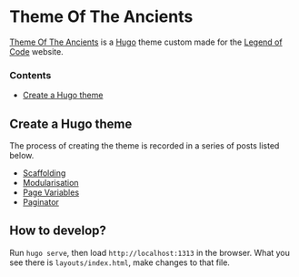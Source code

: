 # Theme Of The Ancients

[Theme Of The Ancients] is a [Hugo] theme custom made for the [Legend of Code] website.

### Contents

- [Create a Hugo theme](#Create-a-Hugo-theme)

## Create a Hugo theme

The process of creating the theme is recorded in a series of posts listed below.

- [Scaffolding]
- [Modularisation]
- [Page Variables]
- [Paginator]

## How to develop?

Run `hugo serve`, then load `http://localhost:1313` in the browser. What you see there is `layouts/index.html`, make changes to that file.

[Theme Of The Ancients]: https://legendofcode.com/themeoftheancients
[Hugo]: https://gohugo.io
[Legend of Code]: https://legendofcode.com

[Scaffolding]: https://legendofcode.com/posts/create-hugo-theme-pt-1/
[Modularisation]: https://legendofcode.com/posts/create-hugo-theme-pt-2/
[Page Variables]: https://legendofcode.com/posts/create-hugo-theme-pt-3/
[Paginator]: https://legendofcode.com/posts/create-hugo-theme-pt-4/
